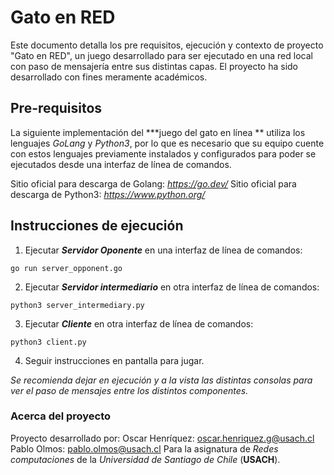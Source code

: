 # Gato en RED

Este documento detalla los pre requisitos, ejecución y contexto de proyecto "Gato en RED", un juego desarrollado para ser ejecutado en una red local con paso de mensajería entre sus distintas capas. El proyecto ha sido desarrollado con fines meramente académicos.

## Pre-requisitos

La siguiente implementación del ***juego del gato en línea ** utiliza los lenguajes *GoLang* y *Python3*, por lo que es necesario que su equipo cuente con estos lenguajes previamente instalados y configurados para poder se ejecutados desde una interfaz de línea de comandos.

 Sitio oficial para descarga de Golang: *https://go.dev/*
  Sitio oficial para descarga de Python3: *https://www.python.org/*

## Instrucciones de ejecución

1) Ejecutar ***Servidor Oponente*** en una interfaz de línea de comandos:

`go run server_opponent.go`

2) Ejecutar ***Servidor intermediario*** en otra interfaz de línea de comandos:

`python3 server_intermediary.py`

3) Ejecutar ***Cliente*** en otra interfaz de línea de comandos:

`python3 client.py`

4) Seguir instrucciones en pantalla para jugar.

*Se recomienda dejar en ejecución y a la vista las distintas consolas para ver el paso de mensajes entre los distintos componentes.*

### Acerca del proyecto
Proyecto desarrollado por:
Oscar Henríquez: oscar.henriquez.g@usach.cl
Pablo Olmos: pablo.olmos@usach.cl 
Para la asignatura de *Redes computaciones* de la *Universidad de Santiago de Chile* (**USACH**).
